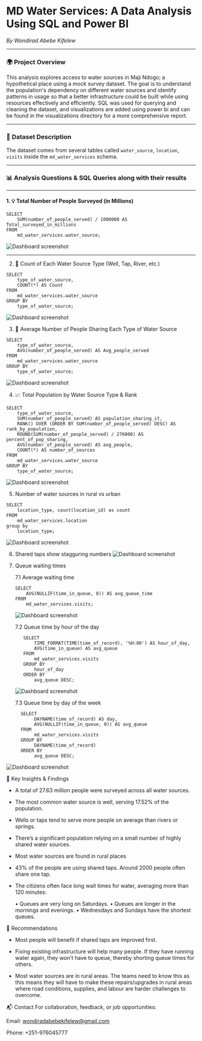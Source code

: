# MD Water Services: A Data Analysis Using SQL and Power BI
*By Wondirad Abebe Kifelew*

---

### 🌍 **Project Overview**  

This analysis explores access to water sources in Maji Ndogo; a hypothetical place using a mock survey dataset. The goal is to understand the population's dependency on different water sources and identify patterns in usage so that a better infrastructure could be built while using resources effectively and efficiently. SQL was used for querying and cleaning the dataset, and visualizations are added using power bi and can be found in the visualizations directory for a more comprehensive report.

---

### 📂 **Dataset Description**  

The dataset comes from several tables called `water_source`, `location`, `visits` inside the `md_water_services` schema.

---

### 📊 **Analysis Questions & SQL Queries along with their results**  

---

#### 1. 💡 Total Number of People Surveyed (in Millions)

```
SELECT 
    SUM(number_of_people_served) / 1000000 AS Total_surveyed_in_millions
FROM 
    md_water_services.water_source;
```
![Dashboard screenshot](Images/scr2.jpg)

---
2. 🧾 Count of Each Water Source Type (Well, Tap, River, etc.)
```
SELECT 
    type_of_water_source,
    COUNT(*) AS Count
FROM 
    md_water_services.water_source
GROUP BY 
    type_of_water_source;
```
![Dashboard screenshot](Images/scr3-table.jpg)

3. 👥 Average Number of People Sharing Each Type of Water Source
```
SELECT 
    type_of_water_source,
    AVG(number_of_people_served) AS Avg_people_served
FROM 
    md_water_services.water_source
GROUP BY 
    type_of_water_source;
```
![Dashboard screenshot](Images/scr4.jpg)

4. 📈 Total Population by Water Source Type & Rank
```
SELECT 
    type_of_water_source,
    SUM(number_of_people_served) AS population_sharing_it,
    RANK() OVER (ORDER BY SUM(number_of_people_served) DESC) AS rank_by_population,
    ROUND(SUM(number_of_people_served) / 276000) AS percent_of_pop_sharing,
    AVG(number_of_people_served) AS avg_people,
    COUNT(*) AS number_of_sources
FROM 
    md_water_services.water_source
GROUP BY 
    type_of_water_source;
```
![Dashboard screenshot](Images/scr5.jpg)

5. Number of water sources in rural vs urban 
```
SELECT
    location_type, count(location_id) as count   
FROM
    md_water_services.location 
group by
    location_type;
```
![Dashboard screenshot](Images/1.jpg)

6. Shared taps show stagguring numbers
![Dashboard screenshot](Images/2.jpg)

7. Queue waiting times
   
   7.1 Average waiting time
     ```
     SELECT 
         AVG(NULLIF(time_in_queue, 0)) AS avg_queue_time
     FROM 
         md_water_services.visits;
     ```
    ![Dashboard screenshot](Images/3.jpg)
   
    7.2 Queue time by hour of the day
     ```
        SELECT 
            TIME_FORMAT(TIME(time_of_record), '%H:00') AS hour_of_day,
            AVG(time_in_queue) AS avg_queue
        FROM 
            md_water_services.visits
        GROUP BY 
            hour_of_day
        ORDER BY 
            avg_queue DESC;
    
     ```
   ![Dashboard screenshot](Images/5.jpg)

   7.3 Queue time by day of the week
     ```
       SELECT 
            DAYNAME(time_of_record) AS day,
            AVG(NULLIF(time_in_queue, 0)) AS avg_queue
       FROM 
            md_water_services.visits
       GROUP BY 
            DAYNAME(time_of_record)
       ORDER BY 
            avg_queue DESC;

     ```
![Dashboard screenshot](Images/4.jpg)



📌 Key Insights & Findings
- A total of 27.63 million people were surveyed across all water sources.

- The most common water source is well, serving 17.52% of the population.

- Wells or taps tend to serve more people on average than rivers or springs.

- There’s a significant population relying on a small number of highly shared water sources.

- Most water sources are found in rural places

- 43% of the people are using shared taps. Around 2000 people often share one tap.

- The citizens often face long wait times for water, averaging more than 120 minutes:

    • Queues are very long on Saturdays.
    • Queues are longer in the mornings and evenings.
    • Wednesdays and Sundays have the shortest queues.

📢 Recommendations
- Most people will benefit if shared taps are improved first.
  
- Fixing existing infrastructure will help many people. If they have running water again, they won't have to queue, thereby shorting queue times for others.
  
- Most water sources are in rural areas. The teams need to know this as this means they will have to make these repairs/upgrades in
rural areas where road conditions, supplies, and labour are harder challenges to overcome.


📬 Contact
For collaboration, feedback, or job opportunities:

Email: wondiradabebekifelew@gmail.com

Phone: +251-976045777

